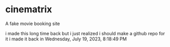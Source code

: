 # cinematrix
A fake movie booking site


i made this long time back but i just realized i should make a github repo for it i made it back in Wednesday, ‎July ‎19, ‎2023, ‏‎8:18:49 PM
